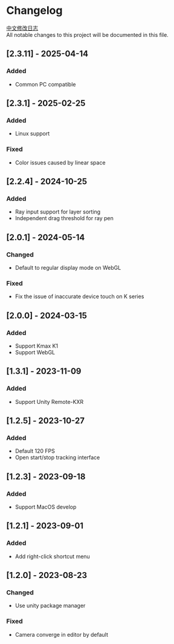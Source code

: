 ﻿# Changelog

[中文修改日志](CHANGELOG.md)  
All notable changes to this project will be documented in this file.

## [2.3.11] - 2025-04-14

### Added

- Common PC compatible

## [2.3.1] - 2025-02-25

### Added

- Linux support

### Fixed

- Color issues caused by linear space

## [2.2.4] - 2024-10-25

### Added

- Ray input support for layer sorting
- Independent drag threshold for ray pen

## [2.0.1] - 2024-05-14

### Changed

- Default to regular display mode on WebGL

### Fixed

- Fix the issue of inaccurate device touch on K series

## [2.0.0] - 2024-03-15

### Added

- Support Kmax K1
- Support WebGL

## [1.3.1] - 2023-11-09

### Added

- Support Unity Remote-KXR

## [1.2.5] - 2023-10-27

### Added

- Default 120 FPS
- Open start/stop tracking interface

## [1.2.3] - 2023-09-18

### Added

- Support MacOS develop

## [1.2.1] - 2023-09-01

### Added

- Add right-click shortcut menu

## [1.2.0] - 2023-08-23

### Changed

- Use unity package manager

### Fixed

- Camera converge in editor by default
